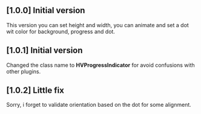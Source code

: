 ## [1.0.0] Initial version

This version you can set height and width, you can animate and set a dot wit color for background, progress and dot.

## [1.0.1] Initial version

Changed the class name to **HVProgressIndicator** for avoid confusions with other plugins.

## [1.0.2] Little fix

Sorry, i forget to validate orientation based on the dot for some alignment.
